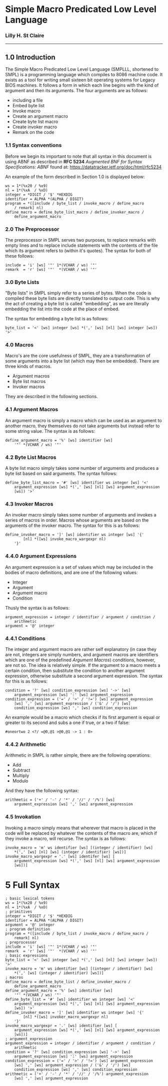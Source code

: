 # Simple Macro Predicated Low Level Language
### Lilly H. St Claire

***

## 1.0 Introduction

The Simple Macro Predicated Low Level Language (SMPLLL, shortened
to SMPL) is a programming language which compiles to 8086 machine
code. It exists as a tool for writing small sixteen bit operating
systems for Legacy BIOS machines. It follows a form in which
each line begins with the kind of argument and then its arguments.
The four arguments are as follows:

- including a file
- Embed byte list
- Invoke macro
- Create an argument macro
- Create byte list macro
- Create invoker macro
- Remark on the code

### 1.1 Syntax conventions

Before we begin its important to note that all syntax in this
document is using ABNF as described in **RFC 5234** *Augmented
BNF for Syntax Specifications: ABNF* found at:
<https://datatracker.ietf.org/doc/html/rfc5234>

An example of the form described in Section 1.0 is displayed below:

```ABNF
ws = 1*(%x20 / %x9)
nl = 1*(%xA  / %xD)
integer = *DIGIT / '$' *HEXDIG
identifier = ALPHA *(ALPHA / DIGIT)
program = *([include / byte_list / invoke_macro / define_macro
    / remark] nl)
define_macro = define_byte_list_macro / define_invoker_macro /
    define_argument_macro
```

### 2.0 The Preprocessor

The preprocessor in SMPL serves two purposes, to replace remarks
with empty lines and to replace include statements with the
contents of the file which its argument refers to (within it's
quotes). The syntax for both of these follows:

```ABNF
include = 'i' [ws] '"' 1*(VCHAR / ws) '"'
remark  = 'r' [ws] '"'  *(VCHAR / ws) '"'
```

### 3.0 Byte Lists

"Byte lists" in SMPL simply refer to a series of bytes. When the
code is compiled these byte lists are directly translated to output
code. This is why the act of creating a byte list is called
"embedding", as we are literally embedding the list into the code
at the place of embed.

The syntax for embedding a byte list is as follows:

```ABNF
byte_list = '<' [ws] integer [ws] *(',' [ws] [nl] [ws] integer [ws]) '>'
```

### 4.0 Macros

Macro's are the core usefulness of SMPL, they are a transformation
of some arguments into a byte list (which may then be embedded).
There are three kinds of macros.

- Argument macros
- Byte list macros
- Invoker macros

They are described in the following sections.

### 4.1 Argument Macros

An argument macro is simply a macro which can be used as an
argument to another macro, they themselves do not take arguments
but instead refer to some string value. The syntax is as follows:

```ABNF
define_argument_macro = '%' [ws] identifier [ws]
    '"' *(VCHAR / ws) '"'
```

### 4.2 Byte List Macros

A byte list macro simply takes some number of arguments and
produces a byte list based on said arguments. The syntax follows:

```ABNF
define_byte_list_macro = '#' [ws] identifier ws integer [ws] '<'
    argument_expression [ws] *(',' [ws] [nl] [ws] argument_expression
    [ws]) '>'
```

### 4.3 Invoker Macros

An invoker macro simply takes some number of arguments and invokes
a series of macros in order. Macros whose arguments are based on
the arguments of the invoker macro. The syntax for this is as
follows:

```ABNF
define_invoker_macro = ']' [ws] identifier ws integer [ws] '{'
        [nl] *([ws] invoke_macro_wargexpr nl)
    '}'
```

### 4.4.0 Argument Expressions

An argument expression is a set of values which may be included in
the bodies of macro definitions, and are one of the following
values:

- Integer
- Argument
- Argument macro
- Condition

Thusly the syntax is as follows:

```ABNF
argument_expression = integer / identifier / argument / condition /
    arithmetic
argument = '@' integer
```

### 4.4.1 Conditions

The integer and argument macro are rather self explanatory (in case
they are not, integers are simply numbers, and argument macros are
identifiers which are one of the predefined *Argument Macros*)
conditions, however, are not so. The idea is relatively simple.
If the argument to a macro meets a certain condition, then
substitute the condition to another argument expression, otherwise
substitute a second argument expression. The syntax for this is
as follows:

```ABNF
condition = '?' [ws] condition_expression [ws] '->' [ws]
    argument_expression [ws] ':' [ws] argument_expression
condition_expression = ('=' / '>' / '!=') [ws] argument_expression
    [ws] ',' [ws] argument_expression / ('&' / '/') [ws]
    condition_expression [ws] ',' [ws] condition_expression
```

An example would be a macro which checks if its first argument is
equal or greater to its second and subs a one if true, or a two
if false:

```SMPL
#oneortwo 2 <?/ =@0,@1 >@0,@1 -> 1 : 0>
```

### 4.4.2 Arithmetic

Arithmetic in SMPL is rather simple, there are the following
operations:

- Add
- Subtract
- Multiply
- Modulo

And they have the following syntax:

```
arithmetic = ('+' / '-' / '*' / '//' / '/%') [ws]
    argument_expression [ws] ',' [ws] argument_expression
```

### 4.5 Invokation

Invoking a macro simply means that wherever that macro is placed in
the code will be replaced by whatever the contents of the macro
are, which if they invoke a macro, will recurse. The syntax is
as follows:

```ABNF
invoke_macro = 'm' ws identifier [ws] [(integer / identifier) [ws]
    *(',' [ws] [nl] [ws] (integer / identifier) [ws])]
invoke_macro_wargexpr = '.' [ws] identifer [ws] [
    argument_expression [ws] *(',' [ws] [nl] [ws] argument_expression
    [ws])]
```

# 5 Full Syntax

```ABNF
; basic lexical tokens
ws = 1*(%x20 / %x9)
nl = 1*(%xA  / %xD)
; primitives
integer = *DIGIT / '$' *HEXDIG
identifier = ALPHA *(ALPHA / DIGIT)
argument = '@' integer
; program definition
program = *([include / byte_list / invoke_macro / define_macro /
    remark] nl)
; preprocessor
include = 'i' [ws] '"' 1*(VCHAR / ws) '"'
remark  = 'r' [ws] '"'  *(VCHAR / ws) '"'
; basic expressions
byte_list = '<' [ws] integer [ws] *(',' [ws] [nl] [ws] integer [ws]) '>'
invoke_macro = 'm' ws identifier [ws] [(integer / identifier) [ws]
    *(',' [ws] (integer / identifier) [ws])]
; macros
define_macro = define_byte_list / define_invoker_macro /
    define_argument_macro
define_argument_macro = '%' [ws] identifier [ws]
    '"' *(VCHAR / ws) '"'
define_byte_list = '#' [ws] identifier ws integer [ws] '<'
    argument_expression [ws] *(',' [ws] [nl] [ws] argument_expression
    [ws]) '>'
define_invoker_macro = ']' [ws] identifier ws integer [ws] '{'
        [nl] *([ws] invoker_macro_wargexpr nl)
    '}'
invoke_macro_wargexpr = '.' [ws] identifier [ws] [
    argument_expression [ws] *(',' [ws] [nl] [ws] argument_expression
    [ws])]
; argument_expression
argument_expression = integer / identifier / argument / condition /
    arithmetic
condition = '?' [ws] condition_expression [ws] '->' [ws]
    argument_expression [ws] ':' [ws] argument_expression
condition_expression = ('=' / '>' / '!=') [ws] argument_expression
    [ws] ',' [ws] argument_expression / ('&' / '/') [ws]
    condition_expression [ws] ',' [ws] condition_expression
arithmetic = ('+' / '-' / '*' / '//' / '/%') argument_expression
    [ws] ',' [ws] argument_expression
```
